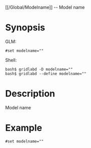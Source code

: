 [[/Global/Modelname]] -- Model name

# Synopsis
GLM:
~~~
#set modelname=""
~~~
Shell:
~~~
bash$ gridlabd -D modelname=""
bash$ gridlabd --define modelname=""
~~~

# Description

Model name

# Example

~~~
#set modelname=""
~~~
